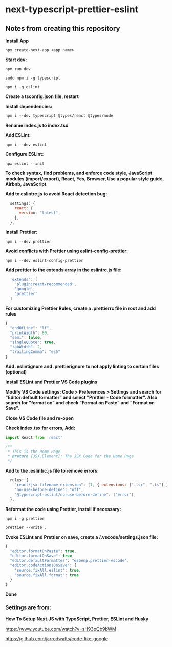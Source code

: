 # next-typescript-prettier-eslint

## Notes from creating this repository

**Install App**

```
npx create-next-app <app name>
```

**Start dev:**

```
npm run dev
```

```
sudo npm i -g typescript
```

```
npm i -g eslint
```

**Create a tsconfig.json file, restart**

**Install dependencies:**

```
npm i --dev typescript @types/react @types/node
```

**Rename index.js to index.tsx**

**Add ESLint:**

```
npm i --dev eslint
```

**Configure ESLint:**

```
npx eslint --init
```

**To check syntax, find problems, and enforce code style, JavaScript modules (import/export), React, Yes, Browser, Use a popular style guide, Airbnb, JavaScript**

**Add to eslintrc.js to avoid React detection bug:**

```js
  settings: {
    react: {
      version: "latest",
    },
  },
```

**Install Prettier:**

```
npm i --dev prettier
```

**Avoid conflicts with Prettier using eslint-config-prettier:**

```
npm i --dev eslint-config-prettier
```

**Add prettier to the extends array in the eslintrc.js file:**

```js
  'extends': [
    'plugin:react/recommended',
    'google',
    'prettier'
  ]
```

**For customizing Prettier Rules, create a .prettierrc file in root and add rules**

```js
{
  "endOfLine": "lf",
  "printWidth": 80,
  "semi": false,
  "singleQuote": true,
  "tabWidth": 2,
  "trailingComma": "es5"
}
```

**Add .eslintignore and .prettierignore to not apply linting to certain files (optional)**

**Install ESLint and Prettier VS Code plugins**

**Modify VS Code settings: Code > Preferences > Settings and search for "Editor:default formatter" and select "Prettier - Code formatter". Also search for "format on" and check "Format on Paste" and "Format on Save".**

**Close VS Code file and re-open**

**Check index.tsx for errors, Add:**

```js
import React from 'react'

/**
 * This is the Home Page
 * @return {JSX.Element}: The JSX Code for the Home Page
 */
```

**Add to the .eslintrc.js file to remove errors:**

```js
  rules: {
    "react/jsx-filename-extension": [1, { extensions: [".tsx", ".ts"] }],
    "no-use-before-define": "off",
    "@typescript-eslint/no-use-before-define": ["error"],
  },
```

**Reformat the code using Prettier, install if necessary:**

```
npm i -g prettier
```

```
prettier --write .
```

**Evoke ESLint and Prettier on save, create a /.vscode/settings.json file:**

```js
{
  "editor.formatOnPaste": true,
  "editor.formatOnSave": true,
  "editor.defaultFormatter": "esbenp.prettier-vscode",
  "editor.codeActionsOnSave": {
    "source.fixAll.eslint": true,
    "source.fixAll.format": true
  }
}
```

**Done**

### Settings are from:

**How To Setup Next.JS with TypeScript, Prettier, ESLint and Husky**

https://www.youtube.com/watch?v=sH93pQb9bWM

https://github.com/jarrodwatts/code-like-google

